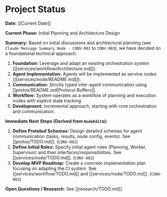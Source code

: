 # Project Status

**Date:** [[Current Date]]

**Current Phase:** Initial Planning and Architecture Design

**Summary:**
Based on initial discussions and architectural planning (see `Claude Message Summary Node - CONV-001` to `CONV-003`), we have decided on a foundational technical approach:
1.  **Foundation:** Leverage and adapt an existing orchestration system ([[services/workflow/Architecture.md]]).
2.  **Agent Implementation:** Agents will be implemented as service nodes ([[services/node/README.md]]).
3.  **Communication:** Strictly typed inter-agent communication using [[protos/README.md|Protocol Buffers]].
4.  **Workflow:** System operates as a workflow of planning and execution nodes with explicit state tracking.
5.  **Development:** Incremental approach, starting with core orchestration and communication.

**Immediate Next Steps (Derived from `NodeEdit`s):**
1.  **Define Protobuf Schemas:** Design detailed schemas for agent communication (tasks, results, node config, events). See [[protos/TODO.md]]. (`CONV-001`)
2.  **Define Initial Roles:** Specify initial agent roles (Planning, Worker, Supervisor) and their interfaces/responsibilities. See [[services/node/TODO.md]]. (`CONV-002`)
3.  **Develop MVP Roadmap:** Create a concrete implementation plan focusing on adapting the CI system. See [[services/workflow/TODO.md]] and [[services/node/TODO.md]]. (`CONV-003`)

**Open Questions / Research:** See [[research/TODO.md]].
